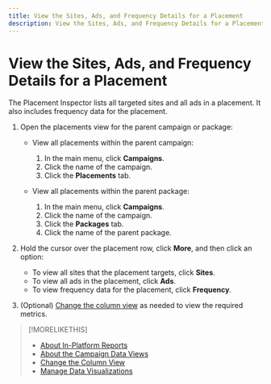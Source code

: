 ```yaml
---
title: View the Sites, Ads, and Frequency Details for a Placement
description: View the Sites, Ads, and Frequency Details for a Placement
---
```


# View the Sites, Ads, and Frequency Details for a Placement

The Placement Inspector lists all targeted sites and all ads in a placement. It also includes frequency data for the placement.

1. Open the placements view for the parent campaign or package:

    * View all placements within the parent campaign:
        1. In the main menu, click **Campaigns**.
        1. Click the name of the campaign.
        1. Click the **Placements** tab.

    * View all placements within the parent package:
        1. In the main menu, click **Campaigns**.
        1. Click the name of the campaign.
        1. Click the **Packages** tab.
        1. Click the name of the parent package.

1. Hold the cursor over the placement row, click **More**, and then click an option:
    * To view all sites that the placement targets, click **Sites**.
    * To view all ads in the placement, click **Ads**.
    * To view frequency data for the placement, click **Frequency**.

1. (Optional) [Change the column view](column-view-change.md) as needed to view the required metrics.

>[!MORELIKETHIS]
>
>* [About In-Platform Reports](campaign-reports-about.md)
>* [About the Campaign Data Views](campaign-data-views-about.md)
>* [Change the Column View](column-view-change.md)
>* [Manage Data Visualizations](campaign-data-visualization-manage.md)
